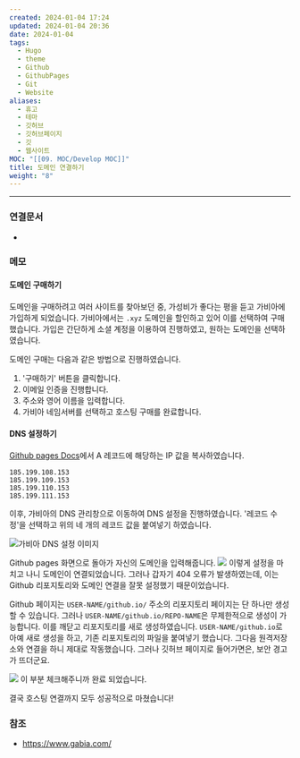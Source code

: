 ```yaml
---
created: 2024-01-04 17:24
updated: 2024-01-04 20:36
date: 2024-01-04
tags:
  - Hugo
  - theme
  - Github
  - GithubPages
  - Git
  - Website
aliases:
  - 휴고
  - 테마
  - 깃허브
  - 깃허브페이지
  - 깃
  - 웹사이트
MOC: "[[09. MOC/Develop MOC]]"
title: 도메인 연결하기
weight: "8"
---
```

---

### 연결문서
- 

### 메모
#### 도메인 구매하기
도메인을 구매하려고 여러 사이트를 찾아보던 중, 가성비가 좋다는 평을 듣고 가비아에 가입하게 되었습니다. 가비아에서는 `.xyz` 도메인을 할인하고 있어 이를 선택하여 구매했습니다. 가입은 간단하게 소셜 계정을 이용하여 진행하였고, 원하는 도메인을 선택하였습니다.

도메인 구매는 다음과 같은 방법으로 진행하였습니다.
1. '구매하기' 버튼을 클릭합니다.
2. 이메일 인증을 진행합니다.
3. 주소와 영어 이름을 입력합니다.
4. 가비아 네임서버를 선택하고 호스팅 구매를 완료합니다.

#### DNS 설정하기
[Github pages Docs](https://docs.github.com/ko/pages/configuring-a-custom-domain-for-your-github-pages-site/managing-a-custom-domain-for-your-github-pages-site)에서 A 레코드에 해당하는 IP 값을 복사하였습니다.
```shell
185.199.108.153
185.199.109.153
185.199.110.153
185.199.111.153
```
이후, 가비아의 DNS 관리창으로 이동하여 DNS 설정을 진행하였습니다. '레코드 수정'을 선택하고 위의 네 개의 레코드 값을 붙여넣기 하였습니다.

![가비아 DNS 설정 이미지](https://i.imgur.com/hoWJGy4.png)

Github pages 화면으로 돌아가 자신의 도메인을 입력해줍니다.
![](https://i.imgur.com/lZT8nSM.png)
이렇게 설정을 마치고 나니 도메인이 연결되었습니다. 그러나 갑자기 404 오류가 발생하였는데, 이는 Github 리포지토리와 도메인 연결을 잘못 설정했기 때문이었습니다.

Github 페이지는 `USER-NAME/github.io/` 주소의 리포지토리 페이지는 단 하나만 생성할 수 있습니다. 그러나 `USER-NAME/github.io/REPO-NAME`은 무제한적으로 생성이 가능합니다. 이를 깨닫고 리포지토리를 새로 생성하였습니다.
`USER-NAME/github.io`로 아예 새로 생성을 하고, 기존 리포지토리의 파일을 붙여넣기 했습니다. 그다음 원격저장소와 연결을 하니 제대로 작동했습니다. 그러나 깃허브 페이지로 들어가면은, 보안 경고가 뜨더군요.

![](https://i.imgur.com/hj1KE54.png)
이 부분 체크해주니까 완료 되었습니다.

결국 호스팅 연결까지 모두 성공적으로 마쳤습니다!

### 참조
- https://www.gabia.com/